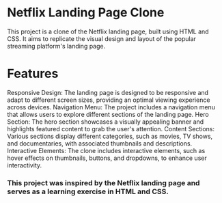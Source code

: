 # Netflix Landing Page Clone

This project is a clone of the Netflix landing page, built using HTML and CSS. It aims to replicate the visual design and layout of the popular streaming platform's landing page.

# Features
Responsive Design: The landing page is designed to be responsive and adapt to different screen sizes, providing an optimal viewing experience across devices.
Navigation Menu: The project includes a navigation menu that allows users to explore different sections of the landing page.
Hero Section: The hero section showcases a visually appealing banner and highlights featured content to grab the user's attention.
Content Sections: Various sections display different categories, such as movies, TV shows, and documentaries, with associated thumbnails and descriptions.
Interactive Elements: The clone includes interactive elements, such as hover effects on thumbnails, buttons, and dropdowns, to enhance user interactivity.

### This project was inspired by the Netflix landing page and serves as a learning exercise in HTML and CSS.
